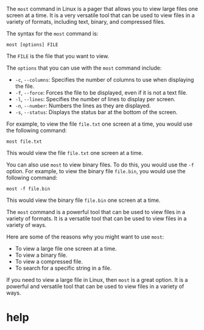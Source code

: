 The `most` command in Linux is a pager that allows you to view large files one screen at a time. It is a very versatile tool that can be used to view files in a variety of formats, including text, binary, and compressed files.

The syntax for the `most` command is:

```
most [options] FILE
```

The `FILE` is the file that you want to view.

The `options` that you can use with the `most` command include:

* `-c`, `--columns`: Specifies the number of columns to use when displaying the file.
* `-f`, `--force`: Forces the file to be displayed, even if it is not a text file.
* `-l`, `--lines`: Specifies the number of lines to display per screen.
* `-n`, `--number`: Numbers the lines as they are displayed.
* `-s`, `--status`: Displays the status bar at the bottom of the screen.

For example, to view the file `file.txt` one screen at a time, you would use the following command:

```
most file.txt
```

This would view the file `file.txt` one screen at a time.

You can also use `most` to view binary files. To do this, you would use the `-f` option. For example, to view the binary file `file.bin`, you would use the following command:

```
most -f file.bin
```

This would view the binary file `file.bin` one screen at a time.

The `most` command is a powerful tool that can be used to view files in a variety of formats. It is a versatile tool that can be used to view files in a variety of ways.

Here are some of the reasons why you might want to use `most`:

* To view a large file one screen at a time.
* To view a binary file.
* To view a compressed file.
* To search for a specific string in a file.

If you need to view a large file in Linux, then `most` is a great option. It is a powerful and versatile tool that can be used to view files in a variety of ways.


# help

```


```


